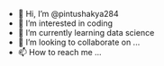 - 👋 Hi, I’m @pintushakya284
- 👀 I’m interested in coding 
- 🌱 I’m currently learning data science
- 💞️ I’m looking to collaborate on ...
- 📫 How to reach me ...

<!---
pintushakya284/pintushakya284 is a ✨ special ✨ repository because its `README.md` (this file) appears on your GitHub profile.
You can click the Preview link to take a look at your changes.
--->
